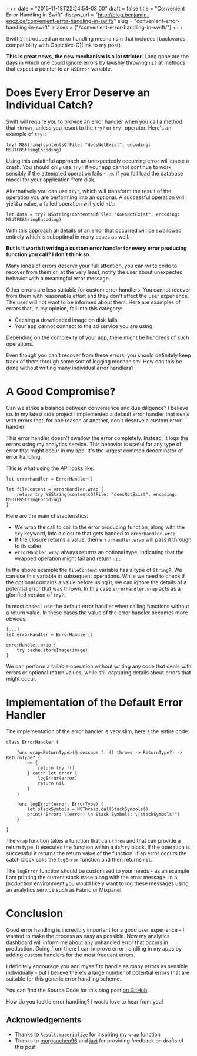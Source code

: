 +++
date = "2015-11-18T22:24:54-08:00"
draft = false
title = "Convenient Error Handling in Swift"
disqus_url = "http://blog.benjamin-encz.de/convenient-error-handling-in-swift/"
slug = "convenient-error-handling-in-swift"
aliases = ["/convenient-error-handling-in-swift/"]
+++

Swift 2 introduced an error handling mechanism that includes [backwards compatibility with Objective-C](link to my post).

**This is great news, the new mechanism is a lot stricter.** Long gone are the days in which one could ignore errors by lavishly throwing `nil` at methods that expect a pointer to an `NSError` variable.

<!--more-->

# Does Every Error Deserve an Individual Catch?

Swift will require you to provide an error handler when you call a method that `throws`, unless you resort to the `try?` or `try!` operator. Here's an example of `try!`:

```
try! NSString(contentsOfFile: "doesNotExist", encoding: NSUTF8StringEncoding)
```
Using this unfaithful approach an unexpectedly occurring error will cause a crash. You should only use `try!` if your app cannot continue to work sensibly if the attempted operation fails - i.e. if you fail load the database model for your application from disk.

Alternatively you can use `try?`, which will transform the result of the operation you are performing into an optional. A successful operation will yield a value, a failed operation will yield `nil`:

```
let data = try? NSString(contentsOfFile: "doesNotExist", encoding: NSUTF8StringEncoding)
```
With this approach all details of an error that occurred will be swallowed entirely which is suboptimal in many cases as well.

**But is it worth it writing a custom error handler for every error producing function you call? I don't think so.**

Many kinds of errors deserve your full attention, you can write code to recover from them or, at the very least, notify the user about unexpected behavior with a meaningful error message.

Other errors are less suitable for custom error handlers. You cannot recover from them with reasonable effort and they don't affect the user experience. The user will not want to be informed about them. Here are examples of errors that, in my opinion, fall into this category:

- Caching a downloaded image on disk fails
- Your app cannot connect to the ad service you are using

Depending on the complexity of your app, there might be hundreds of such operations.

Even though you can't recover from these errors, you should definitely keep track of them through some sort of logging mechanism! How can this be done without writing many individual error handlers?

# A Good Compromise?

Can we strike a balance between convenience and due diligence? I believe so. In my latest side project I implemented a default error handler that deals with errors that, for one reason or another, don't deserve a custom error handler.

This error handler doesn't swallow the error completely. Instead, it logs the errors using my analytics service. This behavior is useful for any type of error that might occur in my app. It's the largest common denominator of error handling.

This is what using the API looks like:

```
let errorHandler = ErrorHandler()

let fileContent = errorHandler.wrap {
    return try NSString(contentsOfFile: "doesNotExist", encoding: NSUTF8StringEncoding)
}
```

Here are the main characteristics:

- We wrap the call to call to the error producing function, along with the `try` keyword, into a closure that gets handed to `errorHandler.wrap`
- If the closure returns a value, then `errorHandler.wrap` will pass it through to its caller
- `errorHandler.wrap` always returns an optional type, indicating that the wrapped operation might fail and return `nil`

In the above example the `fileContent` variable has a type of `String?`.  We can use this variable in subsequent operations. While we need to check if the optional contains a value before using it, we can ignore the details of a potential error that was thrown. In this case `errorHandler.wrap` acts as a glorified version of `try?`.

In most cases I use the default error handler when calling functions without a return value. In these cases the value of the error handler becomes more obvious:

```
[...]
let errorHandler = ErrorHandler()

errorHandler.wrap {
	try cache.storeImage(image)
}
```
We can perform a failable operation without writing any code that deals with errors or optional return values, while still capturing details about errors that might occur.

# Implementation of the Default Error Handler

The implementation of the error handler is very slim, here's the entire code:

```
class ErrorHandler {

    func wrap<ReturnType>(@noescape f: () throws -> ReturnType?) -> ReturnType? {
        do {
            return try f()
        } catch let error {
            logError(error)
            return nil
        }
    }

    func logError(error: ErrorType) {
        let stackSymbols = NSThread.callStackSymbols()
        print("Error: \(error) \n Stack Symbols: \(stackSymbols)")
    }

}
```

The `wrap` function takes a function that can `throw` and that can provide a return type. It executes the function within a `do`/`try` block. If the operation is successful it returns the return value of the function. If an error occurs the catch block calls the `logError` function and then returns `nil`.

The `logError` function should be customized to your needs - as an example I am printing the current stack trace along with the error message. In a production environment you would likely want to log these messages using an analytics service such as Fabric or Mixpanel.

# Conclusion

Good error handling is incredibly important for a good user experience - I wanted to make the process as easy as possible. Now my analytics dashboard will inform me about any unhandled error that occurs in production. Going from there I can improve error handling in my apps by adding custom handlers for the most frequent errors.

I definitely encourage you and myself to handle as many errors as sensible individually - but I believe there's a large number of potential errors that are suitable for this generic error handling scheme.

You can find the Source Code for this blog post [on GitHub](https://github.com/Ben-G/DefaultErrorHandlerSwift).

How do you tackle error handling? I would love to hear from you!

## Acknowledgements

- Thanks to [`Result.materialize`](https://github.com/antitypical/Result/blob/master/Result/Result.swift#L153-L159) for inspiring my `wrap` function
- Thanks to [morganchen96](https://twitter.com/morganchen96) and [javi](https://twitter.com/Javi) for providing feedback on drafts of this post
